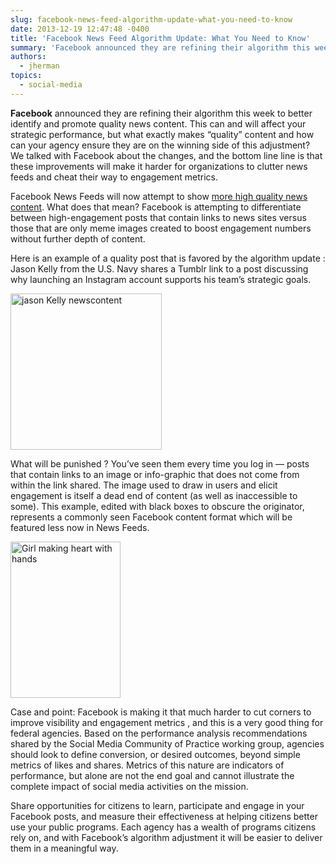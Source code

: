 ```yaml
---
slug: facebook-news-feed-algorithm-update-what-you-need-to-know
date: 2013-12-19 12:47:48 -0400
title: 'Facebook News Feed Algorithm Update: What You Need to Know'
summary: 'Facebook announced they are refining their algorithm this week to better identify and promote quality news content. This can and will affect your strategic performance, but what exactly makes &ldquo;quality&rdquo; content and how can your agency ensure they are on the winning side of this adjustment? We talked with Facebook about the changes, and the bottom'
authors:
  - jherman
topics:
  - social-media
---
```


<p>
  <strong>Facebook</strong> announced they are refining their algorithm this week to better identify and promote quality news content. This can and will affect your strategic performance, but what exactly makes “quality” content and how can your agency ensure they are on the winning side of this adjustment? We talked with Facebook about the changes, and the bottom line line is that these improvements will make it harder for organizations to clutter news feeds and cheat their way to engagement metrics.
</p>

<p>
  Facebook News Feeds will now attempt to show <a href="http://newsroom.fb.com/News/768/News-Feed-FYI-Helping-You-Find-More-News-to-Talk-About">more high quality news content</a>. What does that mean? Facebook is attempting to differentiate between high-engagement posts that contain links to news sites versus those that are only meme images created to boost engagement numbers without further depth of content.
</p>

Here is an example of a quality post that is favored by the algorithm update : Jason Kelly from the U.S. Navy shares a Tumblr link to a post discussing why launching an Instagram account supports his team’s strategic goals.

[<img class="aligncenter size-medium wp-image-101012" alt="jason Kelly newscontent" src="https://s3.amazonaws.com/digitalgov/_legacy-img/2013/12/jason-Kelly-newscontent-242x250.jpg" width="242" height="250" />](https://s3.amazonaws.com/digitalgov/_legacy-img/2013/12/jason-Kelly-newscontent.jpg)

What will be punished ? You’ve seen them every time you log in — posts that contain links to an image or info-graphic that does not come from within the link shared. The image used to draw in users and elicit engagement is itself a dead end of content (as well as inaccessible to some). This example, edited with black boxes to obscure the originator, represents a commonly seen Facebook content format which will be featured less now in News Feeds.

<p>
  <a href="https://s3.amazonaws.com/digitalgov/_legacy-img/2013/12/Girl-making-heart-with-hands.jpg"><img class="aligncenter size-medium wp-image-101052" alt="Girl making heart with hands" src="https://s3.amazonaws.com/digitalgov/_legacy-img/2013/12/Girl-making-heart-with-hands-176x250.jpg" width="176" height="250" /></a>
</p>

<p>
  Case and point: Facebook is making it that much harder to cut corners to improve visibility and engagement metrics , and this is a very good thing for federal agencies. Based on the performance analysis recommendations shared by the Social Media Community of Practice working group, agencies should look to define conversion, or desired outcomes, beyond simple metrics of likes and shares. Metrics of this nature are indicators of performance, but alone are not the end goal and cannot illustrate the complete impact of social media activities on the mission.
</p>

Share opportunities for citizens to learn, participate and engage in your Facebook posts, and measure their effectiveness at helping citizens better use your public programs. Each agency has a wealth of programs citizens rely on, and with Facebook’s algorithm adjustment it will be easier to deliver them in a meaningful way.